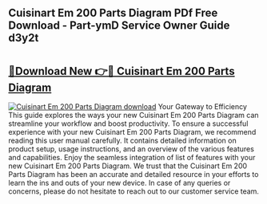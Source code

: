 ## Cuisinart Em 200 Parts Diagram PDf Free Download - Part-ymD Service Owner Guide d3y2t

# <h2><a href="http://dfok84b.blite.top/?on=Cuisinart+Em+200+Parts+Diagram">🔗Download New 👉🔴 Cuisinart Em 200 Parts Diagram</a></h2>

[![Cuisinart Em 200 Parts Diagram download](https://i.imgur.com/lujVjoI.png)](http://dfok84b.blite.top/?on=Cuisinart+Em+200+Parts+Diagram)
Your Gateway to Efficiency This guide explores the ways your new Cuisinart Em 200 Parts Diagram can streamline your workflow and boost productivity. To ensure a successful experience with your new Cuisinart Em 200 Parts Diagram, we recommend reading this user manual carefully. It contains detailed information on product setup, usage instructions, and an overview of the various features and capabilities. Enjoy the seamless integration of list of features with your new Cuisinart Em 200 Parts Diagram. We trust that the Cuisinart Em 200 Parts Diagram has been an accurate and detailed resource in your efforts to learn the ins and outs of your new device. In case of any queries or concerns, please do not hesitate to reach out to our customer service team.
